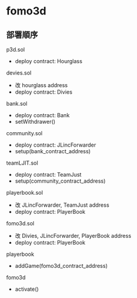 # fomo3d

## 部署順序

p3d.sol
- deploy contract: Hourglass

devies.sol
- 改 hourglass address
- deploy contract: Divies

bank.sol
- deploy contract: Bank
- setWithdrawer()

community.sol
- deploy contract: JLincForwarder
- setup(bank_contract_address)

teamLJIT.sol
- deploy contract: TeamJust
- setup(community_contract_address)

playerbook.sol
- 改 JLincForwarder, TeamJust address
- deploy contract: PlayerBook

fomo3d.sol
- 改 Divies, JLincForwarder, PlayerBook address
- deploy contract: PlayerBook

playerbook
- addGame(fomo3d_contract_address)

fomo3d
- activate()
